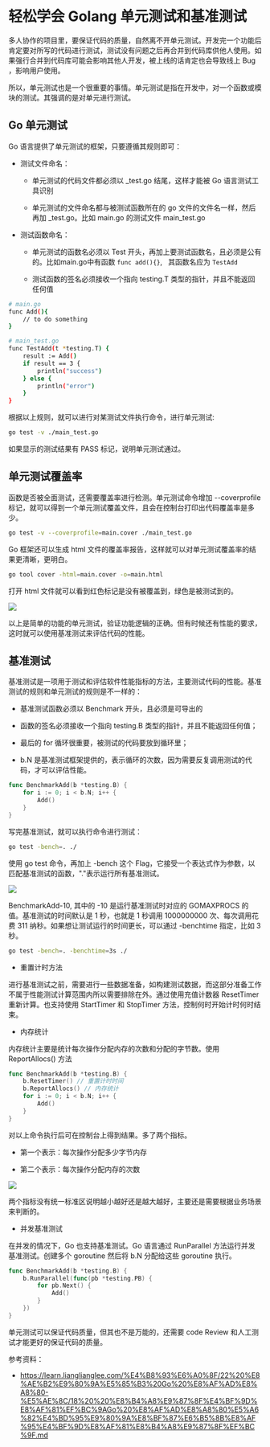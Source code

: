 # 轻松学会 Golang 单元测试和基准测试

多人协作的项目里，要保证代码的质量，自然离不开单元测试。开发完一个功能后肯定要对所写的代码进行测试，测试没有问题之后再合并到代码库供他人使用。如果强行合并到代码库可能会影响其他人开发，被上线的话肯定也会导致线上 Bug ，影响用户使用。

所以，单元测试也是一个很重要的事情。单元测试是指在开发中，对一个函数或模块的测试。其强调的是对单元进行测试。

## Go 单元测试

Go 语言提供了单元测试的框架，只要遵循其规则即可：

- 测试文件命名：
  
  - 单元测试的代码文件都必须以 _test.go 结尾，这样才能被 Go 语言测试工具识别
  
  - 单元测试的文件命名都与被测试函数所在的 go 文件的文件名一样，然后再加 _test.go。比如 main.go 的测试文件 main_test.go

- 测试函数命名：
  
  - 单元测试的函数名必须以 Test 开头，再加上要测试函数名，且必须是公有的。比如main.go中有函数 ``func add(){}``,   其函数名应为 `TestAdd`
  
  - 测试函数的签名必须接收一个指向 testing.T 类型的指针，并且不能返回任何值

```bash
# main.go
func Add(){
    // to do something
}

# main_test.go
func TestAdd(t *testing.T) {
	result := Add()
	if result == 3 {
		println("success")
	} else {
		println("error")
	}
}
```

根据以上规则，就可以进行对某测试文件执行命令，进行单元测试:

```bash
go test -v ./main_test.go
```

如果显示的测试结果有 PASS 标记，说明单元测试通过。

## 单元测试覆盖率

函数是否被全面测试，还需要覆盖率进行检测。单元测试命令增加 --coverprofile 标记，就可以得到一个单元测试覆盖文件，且会在控制台打印出代码覆盖率是多少。

```bash
go test -v --coverprofile=main.cover ./main_test.go
```

Go 框架还可以生成 html 文件的覆盖率报告，这样就可以对单元测试覆盖率的结果更清晰，更明白。

```bash
go tool cover -html=main.cover -o=main.html
```

打开 html 文件就可以看到红色标记是没有被覆盖到，绿色是被测试到的。

![](/Users/jasenyang/Documents/pictures/pro-pic/2022-08-22-03-12-44-image.png)

以上是简单的功能的单元测试，验证功能逻辑的正确。但有时候还有性能的要求，这时就可以使用基准测试来评估代码的性能。

## 基准测试

基准测试是一项用于测试和评估软件性能指标的方法，主要测试代码的性能。基准测试的规则和单元测试的规则是不一样的：

- 基准测试函数必须以 Benchmark 开头，且必须是可导出的

- 函数的签名必须接收一个指向 testing.B 类型的指针，并且不能返回任何值；

- 最后的 for 循环很重要，被测试的代码要放到循环里；

- b.N 是基准测试框架提供的，表示循环的次数，因为需要反复调用测试的代码，才可以评估性能。

```go
func BenchmarkAdd(b *testing.B) {
	for i := 0; i < b.N; i++ {
		Add()
	}
}
```

写完基准测试，就可以执行命令进行测试：

```bash
go test -bench=. ./
```

使用 go test 命令，再加上 -bench 这个 Flag，它接受一个表达式作为参数，以匹配基准测试的函数，"."表示运行所有基准测试。

![](/Users/jasenyang/Documents/pictures/pro-pic/2022-08-22-03-23-54-image.png)

BenchmarkAdd-10, 其中的 -10 是运行基准测试时对应的 GOMAXPROCS 的值。基准测试的时间默认是 1 秒，也就是 1 秒调用 1000000000 次、每次调用花费 311 纳秒。如果想让测试运行的时间更长，可以通过 -benchtime 指定，比如 3 秒。

```bash
go test -bench=. -benchtime=3s ./
```

- 重置计时方法

进行基准测试之前，需要进行一些数据准备，如构建测试数据，而这部分准备工作不属于性能测试计算范围内所以需要排除在外。通过使用充值计数器 ResetTimer重新计算。也支持使用 StartTimer 和 StopTimer 方法，控制何时开始计时何时结束。

-  内存统计

内存统计主要是统计每次操作分配内存的次数和分配的字节数。使用 ReportAllocs() 方法

```go
func BenchmarkAdd(b *testing.B) {
	b.ResetTimer() // 重置计时时间
    b.ReportAllocs() // 内存统计
	for i := 0; i < b.N; i++ {
		Add()
	}
}
```

对以上命令执行后可在控制台上得到结果。多了两个指标。

- 第一个表示：每次操作分配多少字节内存

- 第二个表示：每次操作分配内存的次数

![](/Users/jasenyang/Documents/pictures/pro-pic/2022-08-22-03-59-17-image.png)

两个指标没有统一标准区说明越小越好还是越大越好，主要还是需要根据业务场景来判断的。

- 并发基准测试

在并发的情况下，Go 也支持基准测试。Go 语言通过 RunParallel 方法运行并发基准测试。创建多个 goroutine 然后将 b.N 分配给这些 goroutine 执行。

```go
func BenchmarkAdd(b *testing.B) {
	b.RunParallel(func(pb *testing.PB) {
		for pb.Next() {
			Add()
		}
	})
}
```



单元测试可以保证代码质量，但其也不是万能的，还需要 code Review 和人工测试才能更好的保证代码的质量。



参考资料：

- https://learn.lianglianglee.com/%E4%B8%93%E6%A0%8F/22%20%E8%AE%B2%E9%80%9A%E5%85%B3%20Go%20%E8%AF%AD%E8%A8%80-%E5%AE%8C/18%20%20%E8%B4%A8%E9%87%8F%E4%BF%9D%E8%AF%81%EF%BC%9AGo%20%E8%AF%AD%E8%A8%80%E5%A6%82%E4%BD%95%E9%80%9A%E8%BF%87%E6%B5%8B%E8%AF%95%E4%BF%9D%E8%AF%81%E8%B4%A8%E9%87%8F%EF%BC%9F.md
